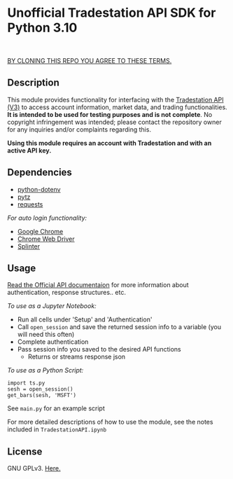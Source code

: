 # Unofficial Tradestation API SDK for Python 3.10
<br>

[BY CLONING THIS REPO YOU AGREE TO THESE TERMS.](https://github.com/al-gladkow/Unofficial-Tradestation-API-SDK-for-Python-3.10/blob/main/warning.txt)

## Description
This module provides functionality for interfacing with the [Tradestation API (V3)](https://www.tradestation.com/platforms-and-tools/trading-api/) to access account information, market data, and trading functionalities. **It is intended to be used for testing purposes and is not complete**. No copyright infringement was intended; please contact the repository owner for any inquiries and/or complaints regarding this.

**Using this module requires an account with Tradestation and with an active API key.**

## Dependencies

* [python-dotenv](https://pypi.org/project/python-dotenv/)
* [pytz](https://pypi.org/project/pytz/)
* [requests](https://pypi.org/project/requests/)

*For auto login functionality:*
<br>
* [Google Chrome](https://www.google.com/chrome/index.html)
* [Chrome Web Driver](https://sites.google.com/chromium.org/driver/downloads)
* [Splinter](https://splinter.readthedocs.io/en/latest/install.html)

## Usage

[Read the Official API documentaion](https://api.tradestation.com/docs/) for more information about authentication, response structures.. etc.

*To use as a Jupyter Notebook:*
* Run all cells under 'Setup' and 'Authentication'
* Call `open_session` and save the returned session info to a variable (you will need this often)
* Complete authentication
* Pass session info you saved to the desired API functions
  * Returns or streams response json

*To use as a Python Script:*

`import ts.py`<br>
`sesh = open_session()`<br>
`get_bars(sesh, 'MSFT')`

See `main.py` for an example script

For more detailed descriptions of how to use the module, see the notes included in `TradestationAPI.ipynb`<br>

## License
GNU GPLv3. [Here.](https://github.com/al-gladkow/Unofficial-Tradestation-API-SDK-for-Python-3.10/blob/main/LICENSE)